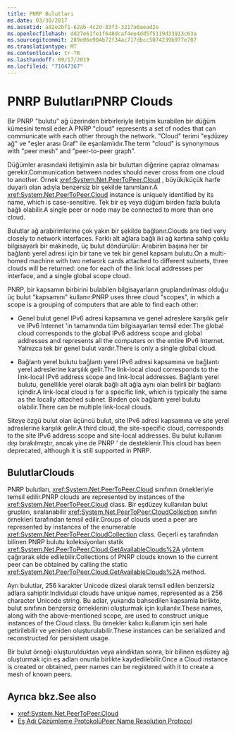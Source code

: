 ```yaml
---
title: PNRP Bulutları
ms.date: 03/30/2017
ms.assetid: a82e2bf1-62ab-4c2d-83f3-3217a6aead2e
ms.openlocfilehash: dd27e61fe1f648dcaf4ee4dd5f5119d33913c63a
ms.sourcegitcommit: 289e06e904b72f34ac717dbcc5074239b977e707
ms.translationtype: MT
ms.contentlocale: tr-TR
ms.lasthandoff: 09/17/2019
ms.locfileid: "71047367"
---
```

# <a name="pnrp-clouds"></a><span data-ttu-id="0eaae-102">PNRP Bulutları</span><span class="sxs-lookup"><span data-stu-id="0eaae-102">PNRP Clouds</span></span>
<span data-ttu-id="0eaae-103">Bir PNRP "bulutu" ağ üzerinden birbirleriyle iletişim kurabilen bir düğüm kümesini temsil eder.</span><span class="sxs-lookup"><span data-stu-id="0eaae-103">A PNRP "cloud" represents a set of nodes that can communicate with each other through the network.</span></span> <span data-ttu-id="0eaae-104">"Cloud" terimi "eşdüzey ağ" ve "eşler arası Graf" ile eşanlamlıdır.</span><span class="sxs-lookup"><span data-stu-id="0eaae-104">The term "cloud" is synonymous with "peer mesh" and "peer-to-peer graph".</span></span>  
  
 <span data-ttu-id="0eaae-105">Düğümler arasındaki iletişimin asla bir buluttan diğerine çapraz olmaması gerekir.</span><span class="sxs-lookup"><span data-stu-id="0eaae-105">Communication between nodes should never cross from one cloud to another.</span></span> <span data-ttu-id="0eaae-106">Örnek <xref:System.Net.PeerToPeer.Cloud> , büyük/küçük harfe duyarlı olan adıyla benzersiz bir şekilde tanımlanır.</span><span class="sxs-lookup"><span data-stu-id="0eaae-106">A <xref:System.Net.PeerToPeer.Cloud> instance is uniquely identified by its name, which is case-sensitive.</span></span> <span data-ttu-id="0eaae-107">Tek bir eş veya düğüm birden fazla buluta bağlı olabilir.</span><span class="sxs-lookup"><span data-stu-id="0eaae-107">A single peer or node may be connected to more than one cloud.</span></span>  
  
 <span data-ttu-id="0eaae-108">Bulutlar ağ arabirimlerine çok yakın bir şekilde bağlanır.</span><span class="sxs-lookup"><span data-stu-id="0eaae-108">Clouds are tied very closely to network interfaces.</span></span>  <span data-ttu-id="0eaae-109">Farklı alt ağlara bağlı iki ağ kartına sahip çoklu bilgisayarlı bir makinede, üç bulut döndürülür: Arabirim başına her bir bağlantı yerel adresi için bir tane ve tek bir genel kapsam bulutu.</span><span class="sxs-lookup"><span data-stu-id="0eaae-109">On a multi-homed machine with two network cards attached to different subnets, three clouds will be returned: one for each of the link local addresses per interface, and a single global scope cloud.</span></span>  
  
 <span data-ttu-id="0eaae-110">PNRP, bir kapsamın birbirini bulabilen bilgisayarların gruplandırılması olduğu üç bulut "kapsamını" kullanır:</span><span class="sxs-lookup"><span data-stu-id="0eaae-110">PNRP uses three cloud "scopes", in which a scope is a grouping of computers that are able to find each other:</span></span>  
  
- <span data-ttu-id="0eaae-111">Genel bulut genel IPv6 adresi kapsamına ve genel adreslere karşılık gelir ve IPv6 Internet 'in tamamında tüm bilgisayarları temsil eder.</span><span class="sxs-lookup"><span data-stu-id="0eaae-111">The global cloud corresponds to the global IPv6 address scope and global addresses and represents all the computers on the entire IPv6 Internet.</span></span> <span data-ttu-id="0eaae-112">Yalnızca tek bir genel bulut vardır.</span><span class="sxs-lookup"><span data-stu-id="0eaae-112">There is only a single global cloud.</span></span>  
  
- <span data-ttu-id="0eaae-113">Bağlantı yerel bulutu bağlantı yerel IPv6 adresi kapsamına ve bağlantı yerel adreslerine karşılık gelir.</span><span class="sxs-lookup"><span data-stu-id="0eaae-113">The link-local cloud corresponds to the link-local IPv6 address scope and link-local addresses.</span></span> <span data-ttu-id="0eaae-114">Bağlantı yerel bulutu, genellikle yerel olarak bağlı alt ağla aynı olan belirli bir bağlantı içindir.</span><span class="sxs-lookup"><span data-stu-id="0eaae-114">A link-local cloud is for a specific link, which is typically the same as the locally attached subnet.</span></span> <span data-ttu-id="0eaae-115">Birden çok bağlantı yerel bulutu olabilir.</span><span class="sxs-lookup"><span data-stu-id="0eaae-115">There can be multiple link-local clouds.</span></span>  
  
 <span data-ttu-id="0eaae-116">Siteye özgü bulut olan üçüncü bulut, site IPv6 adresi kapsamına ve site yerel adreslerine karşılık gelir.</span><span class="sxs-lookup"><span data-stu-id="0eaae-116">A third cloud, the site-specific cloud, corresponds to the site IPv6 address scope and site-local addresses.</span></span> <span data-ttu-id="0eaae-117">Bu bulut kullanım dışı bırakılmıştır, ancak yine de PNRP ' de desteklenir.</span><span class="sxs-lookup"><span data-stu-id="0eaae-117">This cloud has been deprecated, although it is still supported in PNRP.</span></span>  
  
## <a name="clouds"></a><span data-ttu-id="0eaae-118">Bulutlar</span><span class="sxs-lookup"><span data-stu-id="0eaae-118">Clouds</span></span>  
 <span data-ttu-id="0eaae-119">PNRP bulutları, <xref:System.Net.PeerToPeer.Cloud> sınıfının örnekleriyle temsil edilir.</span><span class="sxs-lookup"><span data-stu-id="0eaae-119">PNRP clouds are represented by instances of the <xref:System.Net.PeerToPeer.Cloud> class.</span></span> <span data-ttu-id="0eaae-120">Bir eşdüzey kullanılan bulut grupları, sıralanabilir <xref:System.Net.PeerToPeer.CloudCollection> sınıfın örnekleri tarafından temsil edilir.</span><span class="sxs-lookup"><span data-stu-id="0eaae-120">Groups of clouds used a peer are represented by instances of the enumerable <xref:System.Net.PeerToPeer.CloudCollection> class.</span></span> <span data-ttu-id="0eaae-121">Geçerli eş tarafından bilinen PNRP bulutu koleksiyonları statik <xref:System.Net.PeerToPeer.Cloud.GetAvailableClouds%2A> yöntem çağırarak elde edilebilir.</span><span class="sxs-lookup"><span data-stu-id="0eaae-121">Collections of PNRP clouds known to the current peer can be obtained by calling the static <xref:System.Net.PeerToPeer.Cloud.GetAvailableClouds%2A> method.</span></span>  
  
 <span data-ttu-id="0eaae-122">Ayrı bulutlar, 256 karakter Unicode dizesi olarak temsil edilen benzersiz adlara sahiptir.</span><span class="sxs-lookup"><span data-stu-id="0eaae-122">Individual clouds have unique names, represented as a 256 character Unicode string.</span></span> <span data-ttu-id="0eaae-123">Bu adlar, yukarıda bahsedilen kapsamla birlikte, bulut sınıfının benzersiz örneklerini oluşturmak için kullanılır.</span><span class="sxs-lookup"><span data-stu-id="0eaae-123">These names, along with the above-mentioned scope, are used to construct unique instances of the Cloud class.</span></span> <span data-ttu-id="0eaae-124">Bu örnekler kalıcı kullanım için seri hale getirilebilir ve yeniden oluşturulabilir.</span><span class="sxs-lookup"><span data-stu-id="0eaae-124">These instances can be serialized and reconstructed for persistent usage.</span></span>  
  
 <span data-ttu-id="0eaae-125">Bir bulut örneği oluşturulduktan veya alındıktan sonra, bir bilinen eşdüzey ağ oluşturmak için eş adları onunla birlikte kaydedilebilir.</span><span class="sxs-lookup"><span data-stu-id="0eaae-125">Once a Cloud instance is created or obtained, peer names can be registered with it to create a mesh of known peers.</span></span>  
  
## <a name="see-also"></a><span data-ttu-id="0eaae-126">Ayrıca bkz.</span><span class="sxs-lookup"><span data-stu-id="0eaae-126">See also</span></span>

- <xref:System.Net.PeerToPeer.Cloud>
- [<span data-ttu-id="0eaae-127">Eş Adı Çözümleme Protokolü</span><span class="sxs-lookup"><span data-stu-id="0eaae-127">Peer Name Resolution Protocol</span></span>](peer-name-resolution-protocol.md)
